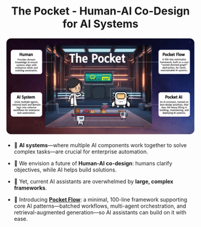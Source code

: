<h1 align="center">The Pocket - Human-AI Co-Design for AI Systems</h1>

<div align="center">
  <img src="./pocket.png"/>
</div>


- 🧙 **AI systems**—where multiple AI components work together to solve complex tasks—are crucial for enterprise automation.
  
- 🌈 We envision a future of **Human-AI co-design**: humans clarify objectives, while AI helps build solutions.
  
- 🫠 Yet, current AI assistants are overwhelmed by **large, complex frameworks**.

- 🔮 Introducing  [**Pocket Flow**](https://github.com/The-Pocket/PocketFlow): a minimal, 100-line framework supporting core AI patterns—batched workflows, multi-agent orchestration, and retrieval-augmented generation—so AI assistants can build on it with ease.
    
    


